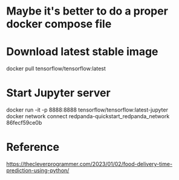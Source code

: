 
# Maybe it's better to do a proper docker compose file



# Download latest stable image
docker pull tensorflow/tensorflow:latest  

# Start Jupyter server 
docker run -it -p 8888:8888 tensorflow/tensorflow:latest-jupyter  
docker network connect redpanda-quickstart_redpanda_network 86fecf59ce0b



# Reference
https://thecleverprogrammer.com/2023/01/02/food-delivery-time-prediction-using-python/